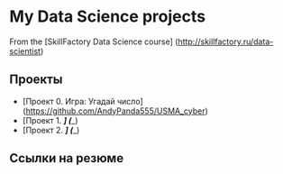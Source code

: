 # My Data Science projects

From the [SkillFactory Data Science course] (http://skillfactory.ru/data-scientist)

## Проекты

* [Проект 0. Игра: Угадай число] (https://github.com/AndyPanda555/USMA_cyber)
* [Проект 1. _____] (______)
* [Проект 2. _____] (______)

## Ссылки на резюме
